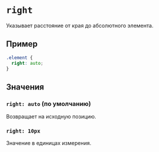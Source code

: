 # `right`

Указывает расстояние от края до абсолютного элемента.

## Пример

```css
.element {
  right: auto;
}
```

## Значения

### `right: auto` (по умолчанию)

Возвращает на исходную позицию.

### `right: 10px`

Значение в единицах измерения.
